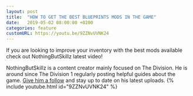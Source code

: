 ```yaml
---
layout: post
title:  "HOW TO GET THE BEST BLUEPRINTS MODS IN THE GAME"
date:   2019-05-02 08:00:00 +0200
categories: feature
customURL: https://youtu.be/9ZZNvUVNK24
---
```

If you are looking to improve your inventory with the best mods available check out NothingButSkillz latest video!

NothingButSkillz is a content creator mainly focused on The Division. He is around since The Division 1 regularly posting helpful guides about the game. [Give him a follow](https://www.youtube.com/NothingButSkillz) and stay up to date on his latest uploads.
{% include youtube.html id="9ZZNvUVNK24" %}